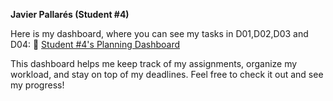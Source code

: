 **Javier Pallarés (Student #4)**

Here is my dashboard, where you can see my tasks in D01,D02,D03 and D04:
🔗 [Student #4's Planning Dashboard](https://github.com/users/javpalgon/projects/1/views/12)

This dashboard helps me keep track of my assignments, organize my workload, and stay on top of my deadlines. Feel free to check it out and see my progress!
